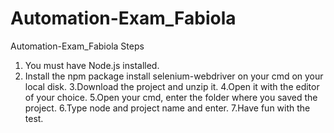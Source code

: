 # Automation-Exam_Fabiola
Automation-Exam_Fabiola
Steps
1. You must have Node.js installed.
2. Install the npm package install selenium-webdriver on your cmd on your local disk.
3.Download the project and unzip it.
4.Open it with the editor of your choice.
5.Open your cmd, enter the folder where you saved the project.
6.Type node and project name and enter.
7.Have fun with the test.
